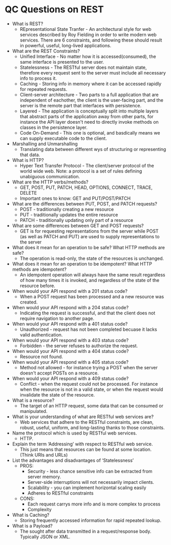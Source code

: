 # QC Questions on REST
 - What is REST?
   - REpresentational State Tranfer - An architectural style for web services described by Roy Fielding in order to write modern web services. There are 6 constraints, and following these should result in powerful, useful, long-lived applications.
 - What are the REST Constraints?
   - Unified Interface - No matter how it is accessed(consumed), the same interface is presented to the user.
   - Statelessness - The RESTful server does not maintain state, therefore every request sent to the server must include all necessary info to process it.
   - Caching - Storing info in memory where it can be accessed rapidly for repeated requests.
   - Client-server architecture - Two parts to a full application that are independent of eachother, the client is the user-facing part, and the server is the remote part that interfaces with persistence.
   - Layered - The application is conceptually split into multiple layers that abstract parts of the application away from other parts, for instance the API layer doesn't need to directly invoke methods on classes in the persistence layer.
   - Code On-Demand - This one is optional, and basdically means we can supply executable code to the client.
 - Marshalling and Unmarshalling
   - Translating data between different wys of structuring or representing that data.
 - What is HTTP?
   - Hyper Text Transfer Protocol - The client/server protocol of the world wide web. Note: a protocol is a set of rules defining unabiguous communication.
 - What are the HTTP verbs/methods?
   - GET, POST, PUT, PATCH, HEAD, OPTIONS, CONNECT, TRACE, DELETE
   - Important ones to know: GET and PUT/POST/PATCH
 - What are the differences between PUT, POST, and PATCH requests?
   - POST - traditionally creating a new resource
   - PUT - traditionally updates the entire resource
   - PATCH - traditionally updating only part of a resource
 - What are some differences between GET and POST requests?
   - GET is for requesting representations from the server while POST (as well as PATCH and PUT) are used to supply representations to the server
 - What does it mean for an operation to be safe? What HTTP methods are safe?
   - The operation is read-only, the state of the resources is unchanged.
 - What does it mean for an operation to be idempotent? What HTTP methods are idempotent?
   - An idempotent operation will always have the same result regardless of how many times it is invoked, and regardless of the state of the resource before.
 - When would your API respond with a 201 status code?
   - When a POST request has been processed and a new resource was created.
 - When would your API respond with a 204 status code?
   - Indicating the request is successful, and that the client does not require navigation to another page.
 - When would your API respond with a 401 status code?
   - Unauthorized - request has not been completed becuase it lacks valid authentication.
 - When would your API respond with a 403 status code?
   - Forbidden - the server refuses to authorize the request.
 - When would your API respond with a 404 status code?
   - Resource not found.
 - When would your API respond with a 405 status code?
   - Method not allowed - for instance trying a POST when the server doesn't accept POSTs on a resource.
 - When would your API respond with a 409 status code?
   - Conflict - when the request could not be processed. For instance when the resource is not in a valid state, or when the request would invalidate the state of the resource.
 - What is a resource?
   - The target of an HTTP request, some data that can be consumed or manipulated.
 - What is your understanding of what are RESTful web services are?
   - Web services that adhere to the RESTful constraints, are clean, robust, useful, uniform, and long-lasting thanks to those constraints.
 - Name the protocol which is used by RESTful web services.
   - HTTP.
 - Explain the term ‘Addressing’ with respect to RESTful web service.
   - This just means that resources can be found at some location. (Think URIs and URLs)
 - List the advantages and disadvantages of ‘Statelessness’
   - PROS: 
     - Security - less chance sensitive info can be extracted from server memory.
     - Server-side interruptions will not necessarily impact clients.
     - Scalability - you can implement horizontal scaling easily
     - Adheres to RESTful constraints
   - CONS: 
     - Each request carrys more info and is more complex to process
     - Complexity
 - What is Caching?
   - Storing frequently accessed information for rapid repeated lookup.
 - What is a Payload?
   - The sought after data transmitted in a request/response body. Typically JSON or XML.
